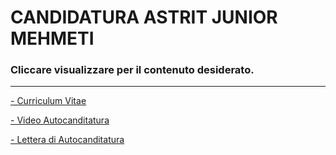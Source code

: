 # **CANDIDATURA ASTRIT JUNIOR MEHMETI**

### Cliccare visualizzare per il contenuto desiderato.
___

[ - Curriculum Vitae](https://drive.google.com/file/d/11O08jareX1CZBAkPoV-v7peBbWtgc3Nx/view?usp=sharing)

[ - Video Autocanditatura](https://youtu.be/6TgEiCFCZGI)

[ - Lettera di Autocanditatura](https://drive.google.com/file/d/1-urh5-dnagjtZA5nTpULgU9JlYLVOv7p/view?usp=sharing)

